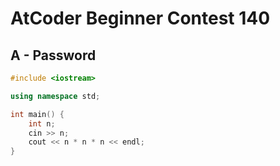 # AtCoder Beginner Contest 140
## A - Password
```cpp
#include <iostream>

using namespace std;

int main() {
    int n;
    cin >> n;
    cout << n * n * n << endl;
}
```
